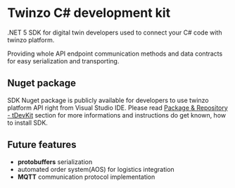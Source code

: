 # Twinzo C# development kit
.NET 5 SDK for digital twin developers used to connect your C# code with twinzo platform.

Providing whole API endpoint communication methods and data contracts for easy serialization and transporting.

## Nuget package
SDK Nuget package is publicly available for developers to use twinzo platform API right from Visual Studio IDE. 
Please read [Package & Repository - tDevKit](https://gitlab.twinzo.eu/digital-twin/twinzo/tdevkit/-/packages/2) section for more informations and instructions do get known, how to install SDK. 

## Future features
- **protobuffers** serialization
- automated order system(AOS) for logistics integration
- **MQTT** communication protocol implementation
